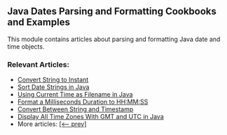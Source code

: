 ## Java Dates Parsing and Formatting Cookbooks and Examples

This module contains articles about parsing and formatting Java date and time objects.

### Relevant Articles: 
- [Convert String to Instant](https://www.baeldung.com/java-string-to-instant)
- [Sort Date Strings in Java](https://www.baeldung.com/java-sort-date-strings)
- [Using Current Time as Filename in Java](https://www.baeldung.com/java-current-time-filename)
- [Format a Milliseconds Duration to HH:MM:SS](https://www.baeldung.com/java-ms-to-hhmmss)
- [Convert Between String and Timestamp](https://www.baeldung.com/java-string-to-timestamp)
- [Display All Time Zones With GMT and UTC in Java](https://www.baeldung.com/java-time-zones)
- More articles: [[<-- prev]](../core-java-datetime-string)